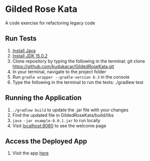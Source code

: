 # Gilded Rose Kata
A code exercise for refactoring legacy code

## Run Tests
1. [Install Java](https://java.com/en/download/help/download_options.html)
2. [Install JDK 15.0.2](https://www.oracle.com/java/technologies/javase-jdk15-downloads.html)
3. Clone repository by typing the following in the terminal: git clone https://github.com/kudukacar/GildedRoseKata.git
4. In your terminal, navigate to the project folder
5. Run `gradle wrapper --gradle-version 6.3` in the console
6. Type the following in the terminal to run the tests: ./gradlew test

## Running the Application
1. `./gradlew build` to update the .jar file with your changes
2. Find the updated file in GildedRoseKata/build/libs
3. `java -jar example-0.0.1.jar` to run locally
4. Visit [localhost:8080](http://localhost:8080) to see the welcome page

## Access the Deployed App
1. Visit the app [here](http://gildedrosepairingproject-env.eba-hvgendhn.eu-west-1.elasticbeanstalk.com/)
